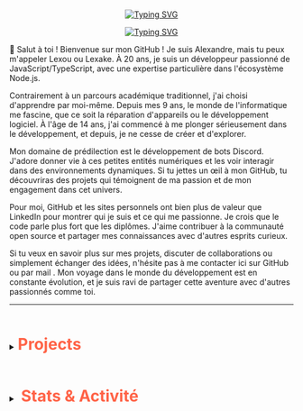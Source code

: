 <br>

<p align="center">
  <a href="https://github.com/Lexake"><img src="https://readme-typing-svg.demolab.com?font=Fira+Code&pause=1000&color=FF6347&center=true&size=50&vCenter=true&repeat=false&width=435&lines=Lexake" alt="Typing SVG" />   </a>
</p>
<p align="center">
  <a href="https://git.io/typing-svg"><img src="https://readme-typing-svg.demolab.com?font=Fira+Code&pause=1000&center=true&vCenter=true&width=435&lines=npm+i+discord.js;import+%7B+Client+%7D+from+'discord.js';setInterval(()+%3D%3E+%7B%7D%2C+60000);Bienvenue+%C3%A0+vous" alt="Typing SVG" /></a>
</p>


👋 Salut à toi ! Bienvenue sur mon GitHub ! Je suis Alexandre, mais tu peux m'appeler Lexou ou Lexake. À 20 ans, je suis un développeur passionné de JavaScript/TypeScript, avec une expertise particulière dans l'écosystème Node.js.

Contrairement à un parcours académique traditionnel, j'ai choisi d'apprendre par moi-même. Depuis mes 9 ans, le monde de l'informatique me fascine, que ce soit la réparation d'appareils ou le développement logiciel. À l'âge de 14 ans, j'ai commencé à me plonger sérieusement dans le développement, et depuis, je ne cesse de créer et d'explorer.

Mon domaine de prédilection est le développement de bots Discord. J'adore donner vie à ces petites entités numériques et les voir interagir dans des environnements dynamiques. Si tu jettes un œil à mon GitHub, tu découvriras des projets qui témoignent de ma passion et de mon engagement dans cet univers.

Pour moi, GitHub et les sites personnels ont bien plus de valeur que LinkedIn pour montrer qui je suis et ce qui me passionne. Je crois que le code parle plus fort que les diplômes. J'aime contribuer à la communauté open source et partager mes connaissances avec d'autres esprits curieux.

Si tu veux en savoir plus sur mes projets, discuter de collaborations ou simplement échanger des idées, n'hésite pas à me contacter ici sur GitHub ou par mail . Mon voyage dans le monde du développement est en constante évolution, et je suis ravi de partager cette aventure avec d'autres passionnés comme toi.

<hr>

<details closed display="flex" align-items="center" color="#FFDEAD">
    <summary >
        <h1 style="display: inline-block; color: #FF6347; border-bottom: none" >Projects</h1>
    </summary>
    <div>
        <ul>
            <li><a href="https://github.com/Lexake/logging-repository" target="_blank" rel="noopener noreferrer" style="color: #FFD700;">Logs</a></li>
            <li><a href="https://github.com/Lexake?tab=repositories" target="_blank" rel="noopener noreferrer" style="color: #FFD700;">All Repositories</a></li>
        </ul>
    </div>
</details>
<details closed display="flex" align-items="center" color="#FFDEAD">
    <summary>
        <h1 style="display: inline-block; color: #FF6347; border-bottom: none; padding-left: 0.2em" >Stats & Activité </h1>
    </summary>
    <br>
    <p align="center">
        <img src="https://github-readme-stats.vercel.app/api?username=Lexake&amp;show_icons=true&amp;hide=contribs,prs&amp;cache_seconds=86400&amp;theme=dark" alt="bear" data-canonical-src="https://github-readme-stats.vercel.app/api?username=Lexake&amp;show_icons=true&amp;hide=contribs,prs&amp;cache_seconds=86400&amp;theme=dark" style="max-width: 50%" align="center" >
    </p>
    <p align="center">
        <img id="example-view" src="https://spotify-github-profile.vercel.app/api/view.svg?uid=31ve4epqegjjhax2irvofxgr2zae&cover_image=true&theme=natemoo-re&show_offline=false&background_color=121212&interchange=true&bar_color=339ba3&bar_color_cover=true">
    </p>

</details>
